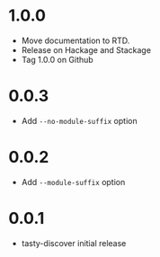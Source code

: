 1.0.0
=====

* Move documentation to RTD.
* Release on Hackage and Stackage
* Tag 1.0.0 on Github

0.0.3
=====

* Add `--no-module-suffix` option

0.0.2
=====

* Add `--module-suffix` option

0.0.1
=====

* tasty-discover initial release
